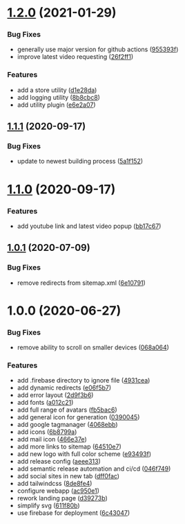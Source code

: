 # [1.2.0](https://github.com/rxsto/rxsto.github.io/compare/v1.1.1...v1.2.0) (2021-01-29)


### Bug Fixes

* generally use major version for github actions ([955393f](https://github.com/rxsto/rxsto.github.io/commit/955393f5d986f7b4f3db322e74efacba80e56c7d))
* improve latest video requesting ([26f2ff1](https://github.com/rxsto/rxsto.github.io/commit/26f2ff19f7aaecef7c9729e63f08b01c23b44d0d))


### Features

* add a store utility ([d1e28da](https://github.com/rxsto/rxsto.github.io/commit/d1e28da5b89137ea25009c31d00d4657f2ac9b72))
* add logging utility ([8b8cbc8](https://github.com/rxsto/rxsto.github.io/commit/8b8cbc87a6eee5ca1bbb96add195c745b08a5bb8))
* add utility plugin ([e6e2a07](https://github.com/rxsto/rxsto.github.io/commit/e6e2a074959e591239787b3d64bf03d394bde39e))

## [1.1.1](https://github.com/rxsto/rxsto.github.io/compare/v1.1.0...v1.1.1) (2020-09-17)


### Bug Fixes

* update to newest building process ([5a1f152](https://github.com/rxsto/rxsto.github.io/commit/5a1f15245467e6f6e6c0acfb12bcefbc8999c25a))

# [1.1.0](https://github.com/rxsto/rxsto.github.io/compare/v1.0.1...v1.1.0) (2020-09-17)


### Features

* add youtube link and latest video popup ([bb17c67](https://github.com/rxsto/rxsto.github.io/commit/bb17c677abfc6ba34c1a901c99c7f9bd4afd1f4d))

## [1.0.1](https://github.com/rxsto/rxsto.github.io/compare/v1.0.0...v1.0.1) (2020-07-09)


### Bug Fixes

* remove redirects from sitemap.xml ([6e10791](https://github.com/rxsto/rxsto.github.io/commit/6e1079121664f4fd45f9cae6ccfaf12a112ef226))

# 1.0.0 (2020-06-27)


### Bug Fixes

* remove ability to scroll on smaller devices ([068a064](https://github.com/rxsto/rxsto.github.io/commit/068a06402010e37a4584dfde1113d1f04be3fffc))


### Features

* add .firebase directory to ignore file ([4931cea](https://github.com/rxsto/rxsto.github.io/commit/4931ceabd6fa100b3d6c037776c81c4f97dc5559))
* add dynamic redirects ([e06f5b7](https://github.com/rxsto/rxsto.github.io/commit/e06f5b7209188001841e39214bd9e67d3caff3f1))
* add error layout ([2d9f3b6](https://github.com/rxsto/rxsto.github.io/commit/2d9f3b665e4cef6f7c8853d8f2560a8993fc2769))
* add fonts ([a012c21](https://github.com/rxsto/rxsto.github.io/commit/a012c21923f057d08bcecfff6b98db419b3f1b74))
* add full range of avatars ([fb5bac6](https://github.com/rxsto/rxsto.github.io/commit/fb5bac6a310587a660205d56165364f6ce6f81b0))
* add general icon for generation ([0390045](https://github.com/rxsto/rxsto.github.io/commit/0390045b83160d88005e0ccf7139c1788b62dab6))
* add google tagmanager ([4068ebb](https://github.com/rxsto/rxsto.github.io/commit/4068ebb656e830e31b7f42974420e73945118186))
* add icons ([6b8799a](https://github.com/rxsto/rxsto.github.io/commit/6b8799ad4b6973b4f909694d6cd2a83dabd5a3c9))
* add mail icon ([466e37e](https://github.com/rxsto/rxsto.github.io/commit/466e37ebb785391050351a54ea93ac37408c56f8))
* add more links to sitemap ([64510e7](https://github.com/rxsto/rxsto.github.io/commit/64510e7c8f513bdba6c0b94033cae9f93e245701))
* add new logo with full color scheme ([e93493f](https://github.com/rxsto/rxsto.github.io/commit/e93493f48f37c8780d4b7147b875d640bc8ea266))
* add release config ([aeee313](https://github.com/rxsto/rxsto.github.io/commit/aeee313b6adee55c489ebced08c33f91cd806847))
* add semantic release automation and ci/cd ([046f749](https://github.com/rxsto/rxsto.github.io/commit/046f74952280c91b7cc75a57e7c406294d8a704f))
* add social sites in new tab ([dff0fac](https://github.com/rxsto/rxsto.github.io/commit/dff0fac51ee51a3799a91ee3170548772c9d2ec9))
* add tailwindcss ([8de8fe4](https://github.com/rxsto/rxsto.github.io/commit/8de8fe48bd611b662e5c8bc819589d4c86cd0478))
* configure webapp ([ac950e1](https://github.com/rxsto/rxsto.github.io/commit/ac950e13093ba1df60f02d68369964165f1e8a13))
* rework landing page ([d39273b](https://github.com/rxsto/rxsto.github.io/commit/d39273b2446437eb9ec0dab0cda6c369269a8647))
* simplify svg ([611f80b](https://github.com/rxsto/rxsto.github.io/commit/611f80b4dcfa627c32809329bc1701b146bcdbc2))
* use firebase for deployment ([6c43047](https://github.com/rxsto/rxsto.github.io/commit/6c4304711bec42eb50736009a914c1226e4b9d1c))
